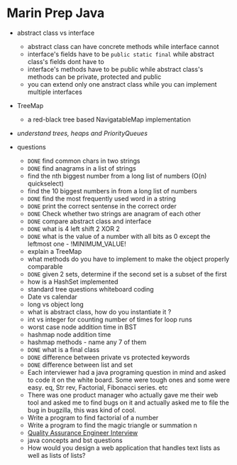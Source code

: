 Marin Prep Java
==============

- abstract class vs interface
  - abstract class can have concrete methods while interface cannot
  - interface's fields have to be `public static final` while abstract class's fields dont have to
  - interface's methods have to be public while abstract class's methods can be private, protected and public
  - you can extend only one anstract class while you can implement multiple interfaces

- TreeMap
  - a red-black tree based NavigatableMap implementation

- *understand trees, heaps and PriorityQueues*


- questions
  - `DONE` find common chars in two strings
  - `DONE` find anagrams in a list of strings
  - find the nth biggest number from a long list of numbers (O(n) quickselect)
  - find the 10 biggest numbers in from a long list of numbers
  - `DONE` find the most frequently used word in a string
  - `DONE` print the correct sentense in the correct order
  - `DONE` Check whether two strings are anagram of each other
  - `DONE` compare abstract class and interface
  - `DONE` what is 4 left shift 2 XOR 2
  - `DONE` what is the value of a number with all bits as 0 except the leftmost one - !MINIMUM_VALUE!
  - explain a TreeMap
  - what methods do you have to implement to make the object properly comparable
  - `DONE` given 2 sets, determine if the second set is a subset of the first
  - how is a HashSet implemented
  - standard tree questions whiteboard coding
  - Date vs calendar
  - long vs object long
  - what is abstract class, how do you instantiate it ?
  - int vs integer for counting number of times for loop runs
  - worst case node addition time in BST
  - hashmap node addition time
  - hashmap methods - name any 7 of them
  - `DONE` what is a final class
  - `DONE` difference between private vs protected keywords
  - `DONE` difference between list and set
  - Each interviewer had a java programing question in mind and asked to code it on the white board. Some were tough ones and some were easy. eq, Str rev, Factorial, Fibonacci series. etc
  - There was one product manager who actually gave me their web tool and asked me to find bugs on it and actually asked me to file the bug in bugzilla, this was kind of cool.
  - Write a program to find factorial of a number
  - Write a program to find the magic triangle or summation n
  - [Quality Assurance Engineer Interview](http://www.glassdoor.com/Interview/Marin-Software-Quality-Assurance-Engineer-Interview-Questions-EI_IE113537.0,14_KO15,41.htm#RVW1206833)
  - java concepts and bst questions
  - How would you design a web application that handles text lists as well as lists of lists?
